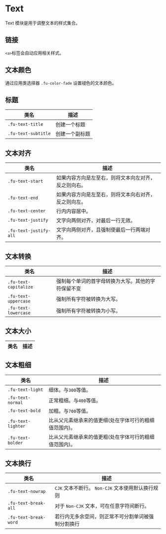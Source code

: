 # Text

Text 模块是用于调整文本的样式集合。

## 链接

`<a>`标签会自动应用相关样式。

## 文本颜色


通过应用类选择器 `.fu-color-fade` 设置褪色的文本颜色。

## 标题

| 类名                | 描述           |
|---------------------|----------------|
| `.fu-text-title`    | 创建一个标题   |
| `.fu-text-subtitle` | 创建一个副标题 |

## 文本对齐

| 类名                   | 描述                                                 |
|------------------------|------------------------------------------------------|
| `.fu-text-start`       | 如果内容方向是左至右，则将文本向左对齐，反之则向右。 |
| `.fu-text-end`         | 如果内容方向是左至右，则将文本向右对齐，反之则向左。 |
| `.fu-text-center`      | 行内内容居中。                                       |
| `.fu-text-justify`     | 文字向两侧对齐，对最后一行无效。                     |
| `.fu-text-justify-all` | 文字向两侧对齐，且强制使最后一行两端对齐。           |

## 文本转换

| 类名                  | 描述                                               |
|-----------------------|----------------------------------------------------|
| `.fu-text-capitalize` | 强制每个单词的首字母转换为大写。其他的字符保留不变 |
| `.fu-text-uppercase`  | 强制所有字符被转换为大写。                         |
| `.fu-text-lowercase`  | 强制所有字符被转换为小写。                         |

## 文本大小

| 类名                 | 描述                                               |
|----------------------|----------------------------------------------------|

## 文本粗细

| 类名               | 描述                                                   |
|--------------------|--------------------------------------------------------|
| `.fu-text-light`   | 细体。与`300`等值。                                    |
| `.fu-text-normal`  | 正常粗细。与`400`等值。                                |
| `.fu-text-bold`    | 加粗。与`700`等值。                                    |
| `.fu-text-lighter` | 比从父元素继承来的值更细(处在字体可行的粗细值范围内)。 |
| `.fu-text-bolder`  | 比从父元素继承来的值更粗(处在字体可行的粗细值范围内)。 |

## 文本换行

| 类名                  | 描述                                               |
|-----------------------|----------------------------------------------------|
| `.fu-text-nowrap`     | `CJK` 文本不断行。 `Non-CJK` 文本使用默认换行规则  |
| `.fu-text-break-all`  | 对于 `Non-CJK` 文本，可在任意字符间断行。          |
| `.fu-text-break-word` | 若行内无多余空间，则正常不可分割单词被强制分割换行 |